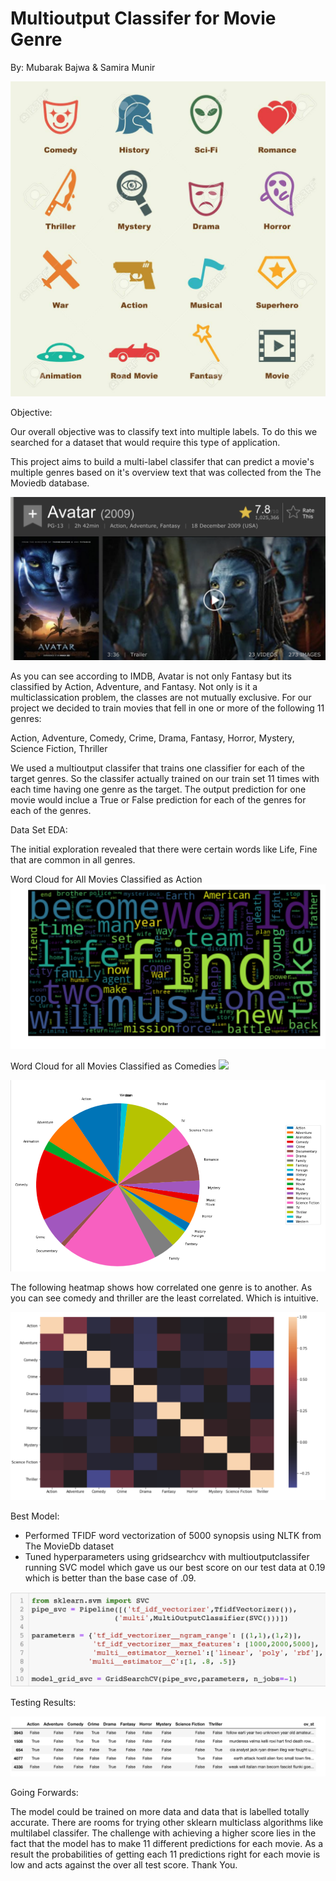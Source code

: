 # Multioutput Classifer for Movie Genre

By: Mubarak Bajwa & Samira Munir

![](/Media/pic.jpeg)


Objective:

Our overall objective was to classify text into multiple labels. To do this we searched for a dataset that would require this type of application. 

This project aims to build a multi-label classifer that can predict a movie's multiple genres based on it's overview text that was collected from the The Moviedb database. 

![](/Media/Avatar.png)

As you can see according to IMDB, Avatar is not only Fantasy but its classified by Action, Adventure, and Fantasy. Not only is it a multiclassication problem, the classes are not mutually exclusive. For our project we decided to train movies that fell in one or more of the following 11 genres:  

Action,  Adventure, Comedy, Crime, Drama, Fantasy, Horror, Mystery, Science Fiction, Thriller

We used a multioutput classifer that trains one classifier for each of the target genres. So the classifer actually trained on our train set 11 times with each time having one genre as the target. The output prediction for one movie would inclue a True or False prediction for each of the genres for each of the genres. 


Data Set EDA:
  
The initial exploration revealed that there were certain words like Life, Fine that are common in all genres. 

Word Cloud for All Movies Classified as Action
![](/Media/WCAction.png)

Word Cloud for all Movies Classified as Comedies
![](/Media/wcComedy.png.png)
 

![](/Media/pie1.png)

The following heatmap shows how correlated one genre is to another. As you can see comedy and thriller are the least correlated. Which is intuitive.  

![](/Media/heatmap.png)









Best Model:

- Performed  TFIDF word vectorization of 5000 synopsis using NLTK from The MovieDb dataset  
- Tuned hyperparameters using gridsearchcv with multioutputclassifer running SVC model which gave us our best score on our test data at 0.19 which is better than the base case of .09. 

![](/Media/Gridsearch.png) 

Testing Results:

![](/Media/predictions.png)



Going Forwards: 

The model could be trained on more data and data that is labelled totally accurate. There are rooms for trying other sklearn multiclass algorithms like multilabel classifer. The challenge with achieving a higher score lies in the fact that the model has to make 11 different predictions for each movie. As a result the probabilities of getting each 11 predictions right for each movie is low and acts against the over all test score. Thank You.
 


